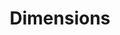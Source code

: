 ---
layout: default
bigquery: https://console.cloud.google.com/bigquery?p=covid-19-dimensions-ai&page=table&d=data&t=publications
contributors: Digital Science, https://www.digital-science.com/
cost: Free for personal, non-commercial use.
description: Dimensions contains more than 100 million publications, ranging from
  articles published in scholarly journals, books and book chapters, to preprints
  and conference proceedings. All publications are contextualized with linked data
  sets, funding, publications, patents, clinical trials, and policy documents. You
  can also view associated categories, funders, institutions, and researcher profiles.
documentation: https://docs.dimensions.ai/bigquery/index.html
last_edit: 04/11/2022, 19:32:26
location: https://www.dimensions.ai/products/free/
maintained_by: Digital Science, https://www.digital-science.com/
schema_fields:
- assignee_countries
- mesh_headings
- date_normal
- license
- family_id
- funding_cny
- conditions
- associated_grant_ids
- funder_org_countries
- funding_aud
- aliases
- end_year
- legal_status
- family_count
- funding_currency
- research_org_state_codes
- inventor_names
- publication_date
- authors
- research_org_country_names
- name
- citations
- doi
- priority_date
- description
- book_series_title
- relationships
- language
- interventions
- reference_ids
- links
- category_sdg
- granted_date
- funder_org_acronyms
- publication_ids
- established
- granted_year
- title
- open_access_categories
- registry
- kind
- proceedings_title
- funder_countries
- journal_lists
- source_id
- original_assignee_countries
- priority_year
- journal
- cpc
- funder_org_state_codes
- legal_events
- embargo_date
- created_date
- current_assignee_countries
- labels
- pmid
- date_online
- issue
- supporting_grant_ids
- filing_date
- citations_count
- research_org_state_names
- acknowledgements
- research_org_countries
- funding_amount
- pages
- original_assignee
- altmetrics
- associated_publication_id
- resulting_publication_doi
- open_access_categories_v2
- current_assignee_orgs
- book_title
- research_org_city_names
- jurisdiction
- citation_string
- id
- funding_gbp
- conference
- start_year
- category_hrcs_hc
- status
- linkout
- pmcid
- original_assignee_orgs
- address
- ipcr
- funding_jpy
- year
- funding_eur
- acronyms
- category_for
- repository_name
- category_hrcs_rac
- cited_by_ids
- categories
- filing_year
- mesh_terms
- active_years
- associated_publication_pmid
- date_print
- arxiv_id
- funding_nzd
- editors
- date_imported_gbq
- expiration_year
- wikipedia_url
- grant_number
- date
- category_hra
- application_number
- category_rcdc
- current_assignee
- repository_id
- category_uoa
- family_members_ids
- type
- types
- publisher
- original_abstract
- external_ids
- funding_chf
- research_org_cities
- organisation_details
- abstract
- metrics
- isbn
- phase
- subtitles
- email_address
- foa_number
- date_modified
- assignee_orgs
- associated_publication_arxiv_id
- gender
- repository_url
- funder_org
- start_date
- funder_org_cities
- category_icrp_ct
- investigators
- researcher_ids
- volume
- research_orgs
- category_bra
- funder_orgs
- parent_id
- resulting_publication_ids
- brief_title
- end_date
- concepts
- original_title
- clinical_trial_ids
- funding_details
- associated_publication_doi
- acronym
- funding_usd
- patent_ids
- date_inserted
- category_icrp_cso
- eisbn
- funding_cad
- filing_status
- publication_year
- expiration_date
shortname: dimensions
tags:
- scholarly literature
- patents
- funding
- clinical trials
- academic profiles
terms_of_use: 'Use of both the Dimensions COVID-19 dataset and full Dimensions dataset
  are subject to the Dimensions Terms of use: https://www.dimensions.ai/policies-terms-legal '
title: Dimensions
uuid: dcff88bd-fe6b-4fdb-8159-809bf9d7bc1c
---